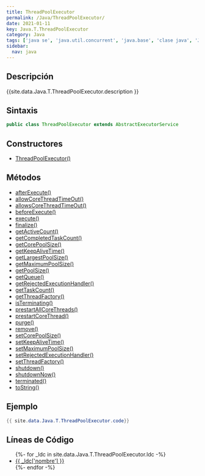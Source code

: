 ```yaml
---
title: ThreadPoolExecutor
permalink: /Java/ThreadPoolExecutor/
date: 2021-01-11
key: Java.T.ThreadPoolExecutor
category: Java
tags: ['java se', 'java.util.concurrent', 'java.base', 'clase java', 'Java 1.5']
sidebar: 
  nav: java
---
```


## Descripción
{{site.data.Java.T.ThreadPoolExecutor.description }}

## Sintaxis
~~~java
public class ThreadPoolExecutor extends AbstractExecutorService
~~~

## Constructores
* [ThreadPoolExecutor()](/Java/ThreadPoolExecutor/ThreadPoolExecutor/)

## Métodos
* [afterExecute()](/Java/ThreadPoolExecutor/afterExecute)
* [allowCoreThreadTimeOut()](/Java/ThreadPoolExecutor/allowCoreThreadTimeOut)
* [allowsCoreThreadTimeOut()](/Java/ThreadPoolExecutor/allowsCoreThreadTimeOut)
* [beforeExecute()](/Java/ThreadPoolExecutor/beforeExecute)
* [execute()](/Java/ThreadPoolExecutor/execute)
* [finalize()](/Java/ThreadPoolExecutor/finalize)
* [getActiveCount()](/Java/ThreadPoolExecutor/getActiveCount)
* [getCompletedTaskCount()](/Java/ThreadPoolExecutor/getCompletedTaskCount)
* [getCorePoolSize()](/Java/ThreadPoolExecutor/getCorePoolSize)
* [getKeepAliveTime()](/Java/ThreadPoolExecutor/getKeepAliveTime)
* [getLargestPoolSize()](/Java/ThreadPoolExecutor/getLargestPoolSize)
* [getMaximumPoolSize()](/Java/ThreadPoolExecutor/getMaximumPoolSize)
* [getPoolSize()](/Java/ThreadPoolExecutor/getPoolSize)
* [getQueue()](/Java/ThreadPoolExecutor/getQueue)
* [getRejectedExecutionHandler()](/Java/ThreadPoolExecutor/getRejectedExecutionHandler)
* [getTaskCount()](/Java/ThreadPoolExecutor/getTaskCount)
* [getThreadFactory()](/Java/ThreadPoolExecutor/getThreadFactory)
* [isTerminating()](/Java/ThreadPoolExecutor/isTerminating)
* [prestartAllCoreThreads()](/Java/ThreadPoolExecutor/prestartAllCoreThreads)
* [prestartCoreThread()](/Java/ThreadPoolExecutor/prestartCoreThread)
* [purge()](/Java/ThreadPoolExecutor/purge)
* [remove()](/Java/ThreadPoolExecutor/remove)
* [setCorePoolSize()](/Java/ThreadPoolExecutor/setCorePoolSize)
* [setKeepAliveTime()](/Java/ThreadPoolExecutor/setKeepAliveTime)
* [setMaximumPoolSize()](/Java/ThreadPoolExecutor/setMaximumPoolSize)
* [setRejectedExecutionHandler()](/Java/ThreadPoolExecutor/setRejectedExecutionHandler)
* [setThreadFactory()](/Java/ThreadPoolExecutor/setThreadFactory)
* [shutdown()](/Java/ThreadPoolExecutor/shutdown)
* [shutdownNow()](/Java/ThreadPoolExecutor/shutdownNow)
* [terminated()](/Java/ThreadPoolExecutor/terminated)
* [toString()](/Java/ThreadPoolExecutor/toString)

## Ejemplo
~~~java
{{ site.data.Java.T.ThreadPoolExecutor.code}}
~~~

## Líneas de Código
<ul>
{%- for _ldc in site.data.Java.T.ThreadPoolExecutor.ldc -%}
   <li>
       <a href="{{_ldc['url'] }}">{{ _ldc['nombre'] }}</a>
   </li>
{%- endfor -%}
</ul>
